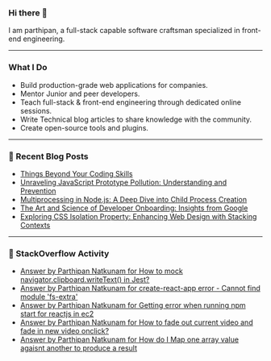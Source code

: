
### Hi there 👋
I am parthipan, a full-stack capable software craftsman specialized in front-end engineering.

---

### What I Do
- Build production-grade web applications for companies.
- Mentor Junior and peer developers.
- Teach full-stack & front-end engineering through dedicated online sessions.
- Write Technical blog articles to share knowledge with the community.
- Create open-source tools and plugins.

---

### 📄 Recent Blog Posts
<!-- BLOG-POST-LIST:START -->
- [Things Beyond Your Coding Skills](https://parthipannatkunam.medium.com/things-beyond-your-coding-skills-7a6e0ed79e2a?source=rss-1a7725724267------2)
- [Unraveling JavaScript Prototype Pollution: Understanding and Prevention](https://javascript.plainenglish.io/unraveling-javascript-prototype-pollution-understanding-and-prevention-0c44a26a9df5?source=rss-1a7725724267------2)
- [Multiprocessing in Node.js: A Deep Dive into Child Process Creation](https://javascript.plainenglish.io/multiprocessing-in-node-js-a-deep-dive-into-child-process-creation-50a37953bc74?source=rss-1a7725724267------2)
- [The Art and Science of Developer Onboarding: Insights from Google](https://levelup.gitconnected.com/the-art-and-science-of-developer-onboarding-insights-from-google-3ef085bcc81b?source=rss-1a7725724267------2)
- [Exploring CSS Isolation Property: Enhancing Web Design with Stacking Contexts](https://levelup.gitconnected.com/exploring-css-isolation-property-enhancing-web-design-with-stacking-contexts-87dedfa0f2c0?source=rss-1a7725724267------2)
<!-- BLOG-POST-LIST:END -->

---

### 🔎 StackOverflow Activity
<!-- STACKOVERFLOW:START -->
- [Answer by Parthipan Natkunam for How to mock navigator.clipboard.writeText&lpar;&rpar; in Jest?](https://stackoverflow.com/questions/62351935/how-to-mock-navigator-clipboard-writetext-in-jest/65870099#65870099)
- [Answer by Parthipan Natkunam for create-react-app error - Cannot find module &#39;fs-extra&#39;](https://stackoverflow.com/questions/50724329/create-react-app-error-cannot-find-module-fs-extra/58448852#58448852)
- [Answer by Parthipan Natkunam for Getting error when running npm start for reactjs in ec2](https://stackoverflow.com/questions/58285368/getting-error-when-running-npm-start-for-reactjs-in-ec2/58342171#58342171)
- [Answer by Parthipan Natkunam for How to fade out current video and fade in new video onclick?](https://stackoverflow.com/questions/53316112/how-to-fade-out-current-video-and-fade-in-new-video-onclick/53318218#53318218)
- [Answer by Parthipan Natkunam for How do I Map one array value agaisnt another to produce a result](https://stackoverflow.com/questions/53299774/how-do-i-map-one-array-value-agaisnt-another-to-produce-a-result/53300303#53300303)
<!-- STACKOVERFLOW:END -->




<!--
**Parthipan-Natkunam/Parthipan-Natkunam** is a ✨ _special_ ✨ repository because its `README.md` (this file) appears on your GitHub profile.

Here are some ideas to get you started:

- 🔭 I’m currently working on ...
- 🌱 I’m currently learning ...
- 👯 I’m looking to collaborate on ...
- 🤔 I’m looking for help with ...
- 💬 Ask me about ...
- 📫 How to reach me: ...
- 😄 Pronouns: ...
- ⚡ Fun fact: ...
-->
